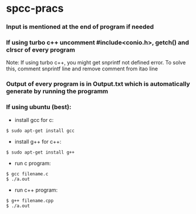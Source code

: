 # spcc-pracs

### Input is mentioned at the end of program if needed

### If using turbo c++ uncomment #include<conio.h>, getch() and clrscr of every program

Note: If using turbo c++, you might get snprintf not defined error. To solve this, comment snprintf line and remove comment from itao line

### Output of every program is in Output.txt which is automatically generate by running the programm  

### If using ubuntu (best):

* install gcc for c:

```
$ sudo apt-get install gcc
```

* install g++ for c++:

```
$ sudo apt-get install g++
```

* run c program:

```
$ gcc filename.c
$ ./a.out
```

* run c++ program:

```
$ g++ filename.cpp
$ ./a.out
```
